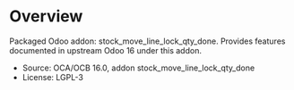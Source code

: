 # Overview

Packaged Odoo addon: stock_move_line_lock_qty_done. Provides features documented in upstream Odoo 16 under this addon.

- Source: OCA/OCB 16.0, addon stock_move_line_lock_qty_done
- License: LGPL-3
